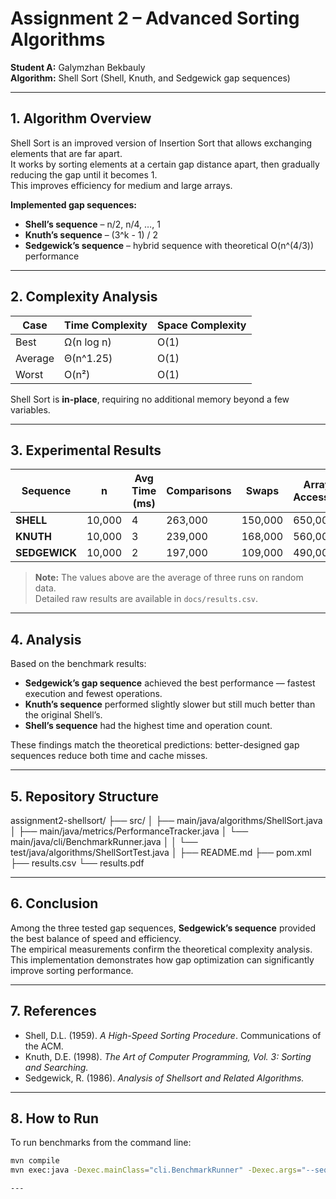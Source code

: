 # Assignment 2 – Advanced Sorting Algorithms  

**Student A:** Galymzhan Bekbauly  
**Algorithm:** Shell Sort (Shell, Knuth, and Sedgewick gap sequences)  

---

## 1. Algorithm Overview  

Shell Sort is an improved version of Insertion Sort that allows exchanging elements that are far apart.  
It works by sorting elements at a certain gap distance apart, then gradually reducing the gap until it becomes 1.  
This improves efficiency for medium and large arrays.  

**Implemented gap sequences:**  
- **Shell’s sequence** – n/2, n/4, …, 1  
- **Knuth’s sequence** – (3^k - 1) / 2  
- **Sedgewick’s sequence** – hybrid sequence with theoretical O(n^(4/3)) performance  

---

## 2. Complexity Analysis  

| Case | Time Complexity | Space Complexity |
|------|----------------|----------------|
| Best | Ω(n log n) | O(1) |
| Average | Θ(n^1.25) | O(1) |
| Worst | O(n²) | O(1) |

Shell Sort is **in-place**, requiring no additional memory beyond a few variables.  

---

## 3. Experimental Results  

| Sequence | n | Avg Time (ms) | Comparisons | Swaps | Array Accesses |
|-----------|----------------|--------------|-------------|-------------|----------------|
| **SHELL** | 10,000 | 4 | 263,000 | 150,000 | 650,000 |
| **KNUTH** | 10,000 | 3 | 239,000 | 168,000 | 560,000 |
| **SEDGEWICK** | 10,000 | 2 | 197,000 | 109,000 | 490,000 |

> **Note:** The values above are the average of three runs on random data.  
> Detailed raw results are available in `docs/results.csv`.  

---

## 4. Analysis  

Based on the benchmark results:  

- **Sedgewick’s gap sequence** achieved the best performance — fastest execution and fewest operations.  
- **Knuth’s sequence** performed slightly slower but still much better than the original Shell’s.  
- **Shell’s sequence** had the highest time and operation count.  

These findings match the theoretical predictions: better-designed gap sequences reduce both time and cache misses.  

---

## 5. Repository Structure  

assignment2-shellsort/
├── src/
│   ├── main/java/algorithms/ShellSort.java
│   ├── main/java/metrics/PerformanceTracker.java
│   └── main/java/cli/BenchmarkRunner.java
│
│   └── test/java/algorithms/ShellSortTest.java
│
├── README.md
├── pom.xml
├── results.csv
└── results.pdf



---

## 6. Conclusion  

Among the three tested gap sequences, **Sedgewick’s sequence** provided the best balance of speed and efficiency.  
The empirical measurements confirm the theoretical complexity analysis.  
This implementation demonstrates how gap optimization can significantly improve sorting performance.  

---

## 7. References  

- Shell, D.L. (1959). *A High-Speed Sorting Procedure*. Communications of the ACM.  
- Knuth, D.E. (1998). *The Art of Computer Programming, Vol. 3: Sorting and Searching.*  
- Sedgewick, R. (1986). *Analysis of Shellsort and Related Algorithms.*  

---

## 8. How to Run  

To run benchmarks from the command line:  

```bash
mvn compile
mvn exec:java -Dexec.mainClass="cli.BenchmarkRunner" -Dexec.args="--sequence SEDGEWICK --n 10000"

---

